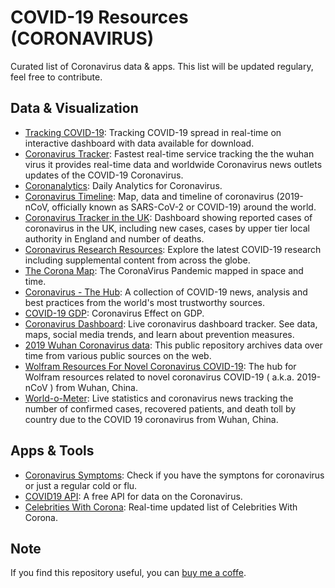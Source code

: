 # COVID-19 Resources (CORONAVIRUS)

Curated list of Coronavirus data & apps. This list will be updated regulary, feel free to contribute.


## Data & Visualization
- [Tracking COVID-19](https://www.arcgis.com/apps/opsdashboard/index.html#/bda7594740fd40299423467b48e9ecf6): Tracking COVID-19 spread in real-time on interactive dashboard with data available for download.
- [Coronavirus Tracker](https://thevirustracker.com/): Fastest real-time service tracking the the wuhan virus it provides real-time data and worldwide Coronavirus news outlets updates of the COVID-19 Coronavirus.
- [Coronanalytics](https://coronanalytics.com/): Daily Analytics for Coronavirus.
- [Coronavirus Timeline](https://bnonews.com/index.php/2020/02/the-latest-coronavirus-cases/): Map, data and timeline of coronavirus (2019-nCoV, officially known as SARS-CoV-2 or COVID-19) around the world.
- [Coronavirus Tracker in the UK](https://www.gov.uk/government/publications/covid-19-track-coronavirus-cases): Dashboard showing reported cases of coronavirus in the UK, including new cases, cases by upper tier local authority in England and number of deaths.
- [Coronavirus Research Resources](https://pages.semanticscholar.org/coronavirus-research): Explore the latest COVID-19 research including supplemental content from across the globe.
- [The Corona Map](https://www.thecoronamap.com/): The CoronaVirus Pandemic mapped in space and time.
- [Coronavirus - The Hub](https://flipboard.com/@health/coronavirus-the-hub-mbc9fs4t93llu0mb): A collection of COVID-19 news, analysis and best practices from the world's most trustworthy sources.
- [COVID-19 GDP](https://coronavirus.clevermaps.io/): Coronavirus Effect on GDP.
- [Coronavirus Dashboard](https://ncov2019.live/): Live coronavirus dashboard tracker. See data, maps, social media trends, and learn about prevention measures.
- [2019 Wuhan Coronavirus data](https://github.com/globalcitizen/2019-wuhan-coronavirus-data/): This public repository archives data over time from various public sources on the web.
- [Wolfram Resources For Novel Coronavirus COVID-19](https://community.wolfram.com/groups/-/m/t/1872608): The hub for Wolfram resources related to novel coronavirus COVID-19 ( a.k.a. 2019-nCoV ) from Wuhan, China.
- [World-o-Meter](https://www.worldometers.info/coronavirus/): Live statistics and coronavirus news tracking the number of confirmed cases, recovered patients, and death toll by country due to the COVID 19 coronavirus from Wuhan, China.

## Apps & Tools
- [Coronavirus Symptoms](https://www.coronavirus-signs-and-symptoms.com/): Check if you have the symptons for coronavirus or just a regular cold or flu.
- [COVID19 API](https://covid19api.com/): A free API for data on the Coronavirus.
- [Celebrities With Corona](https://www.celebritieswithcorona.com/): Real-time updated list of Celebrities With Corona.

## Note
If you find this repository useful, you can [buy me a coffe](https://ko-fi.com/bayualsyah).
